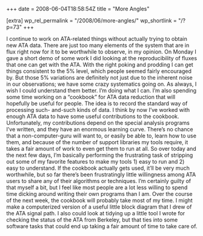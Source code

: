+++
date = 2008-06-04T18:58:54Z
title = "More Angles"

[extra]
wp_rel_permalink = "/2008/06/more-angles/"
wp_shortlink = "/?p=73"
+++

I continue to work on ATA-related things without actually trying to obtain new
ATA data. There are just too many elements of the system that are in flux
right now for it to be worthwhile to observe, in my opinion.  On Monday I gave
a short demo of some work I did looking at the reproducibility of fluxes that
one can get with the ATA. With the right poking and prodding I can get things
consistent to the 5% level, which people seemed fairly encouraged by. But
those 5% variations are definitely not just due to the inherent noise in our
observations; we have some crazy systematics going on. As always, I wish I
could understand them better. I’m doing what I can.  I’m also spending some
time working on a “cookbook” for ATA data reduction that will hopefully be
useful for people. The idea is to record the standard way of processing such-
and-such kinds of data. I think by now I’ve worked with enough ATA data to
have some useful contributions to the cookbook.  Unfortunately, my
contributions depend on the special analysis programs I’ve written, and they
have an enormous learning curve. There’s no chance that a non-computer-guru
will want to, or easily be able to, learn how to use them, and because of the
number of support libraries my tools require, it takes a fair amount of work
to even get them to run at all. So over today and the next few days, I’m
basically performing the frustrating task of stripping out some of my favorite
features to make my tools 1) easy to run and 2) easy to understand. If the
cookbook actually gets used, it’ll be very much worthwhile, but so far there’s
been frustratingly little willingness among ATA users to share any of their
algorithms or techniques. I’m certainly guilty of that myself a bit, but I
feel like most people are a lot less willing to spend time dicking around
writing their own programs than I am.  Over the course of the next week, the
cookbook will probably take most of my time. I might make a computerized
version of a useful little block diagram that I drew of the ATA signal path. I
also could look at tidying up a little tool I wrote for checking the status of
the ATA from Berkeley, but that ties into some software tasks that could end
up taking a fair amount of time to take care of.
